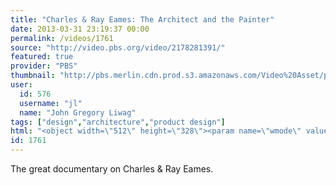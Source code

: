 ```yaml
---
title: "Charles & Ray Eames: The Architect and the Painter"
date: 2013-03-31 23:19:37 00:00
permalink: /videos/1761
source: "http://video.pbs.org/video/2178281391/"
featured: true
provider: "PBS"
thumbnail: "http://pbs.merlin.cdn.prod.s3.amazonaws.com/Video%20Asset/pbs/american-masters/4007/images/28256_COVEStackCard_20120418050637.jpg.resize.380x212.jpg"
user:
  id: 576
  username: "jl"
  name: "John Gregory Liwag"
tags: ["design","architecture","product design"]
html: "<object width=\"512\" height=\"328\"><param name=\"wmode\" value=\"transparent\"><param name=\"movie\" value=\"http://www-tc.pbs.org/video/media/swf/PBSPlayer.swf\"><param name=\"flashvars\" value=\"video=2178281391&amp;player=viral\"><param name=\"allowFullScreen\" value=\"true\"><param name=\"allowscriptaccess\" value=\"always\"><param name=\"wmode\" value=\"transparent\"><embed src=\"http://www-tc.pbs.org/video/media/swf/PBSPlayer.swf\" flashvars=\"video=2178281391&amp;player=viral\" type=\"application/x-shockwave-flash\" allowscriptaccess=\"always\" wmode=\"transparent\" allowfullscreen=\"true\" width=\"512\" height=\"328\" bgcolor=\"#000000\"></embed></object>"
id: 1761
---
```


The great documentary on Charles & Ray Eames.
